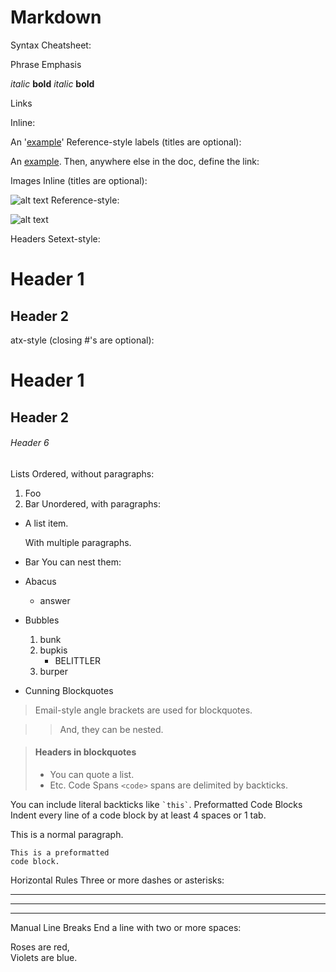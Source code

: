 # Markdown

Syntax Cheatsheet:

Phrase Emphasis

*italic*   **bold**
_italic_   __bold__

Links

Inline:

An '[example](http://url.com/ "Title")'
Reference-style labels (titles are optional):

An [example][id]. Then, anywhere
else in the doc, define the link:

  [id]: http://example.com/  "Title"
Images
Inline (titles are optional):

![alt text](/path/img.jpg "Title")
Reference-style:

![alt text][id]

[id]: /url/to/img.jpg "Title"
Headers
Setext-style:

Header 1
========

Header 2
--------
atx-style (closing #'s are optional):

# Header 1 #

## Header 2 ##

###### Header 6
Lists
Ordered, without paragraphs:

1.  Foo
2.  Bar
Unordered, with paragraphs:

*   A list item.

    With multiple paragraphs.

*   Bar
You can nest them:

*   Abacus
    * answer
*   Bubbles
    1.  bunk
    2.  bupkis
        * BELITTLER
    3. burper
*   Cunning
Blockquotes
> Email-style angle brackets
> are used for blockquotes.

> > And, they can be nested.

> #### Headers in blockquotes
> 
> * You can quote a list.
> * Etc.
Code Spans
`<code>` spans are delimited
by backticks.

You can include literal backticks
like `` `this` ``.
Preformatted Code Blocks
Indent every line of a code block by at least 4 spaces or 1 tab.

This is a normal paragraph.

    This is a preformatted
    code block.
Horizontal Rules
Three or more dashes or asterisks:

---

* * *

- - - - 
Manual Line Breaks
End a line with two or more spaces:

Roses are red,   
Violets are blue.

